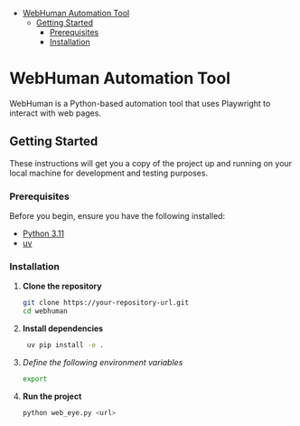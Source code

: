 <!-- START doctoc generated TOC please keep comment here to allow auto update -->
<!-- DON'T EDIT THIS SECTION, INSTEAD RE-RUN doctoc TO UPDATE -->

- [WebHuman Automation Tool](#webhuman-automation-tool)
  - [Getting Started](#getting-started)
    - [Prerequisites](#prerequisites)
    - [Installation](#installation)

<!-- END doctoc generated TOC please keep comment here to allow auto update -->

# WebHuman Automation Tool

WebHuman is a Python-based automation tool that uses Playwright to interact with web pages.

## Getting Started

These instructions will get you a copy of the project up and running on your local machine for development and testing purposes.

### Prerequisites

Before you begin, ensure you have the following installed:
- [Python 3.11](https://www.python.org/downloads/)
- [uv](https://docs.astral.sh/uv/getting-started/installation/)

### Installation

1. **Clone the repository**

   ```sh
   git clone https://your-repository-url.git
   cd webhuman
   ```
2. **Install dependencies**

   ```sh
    uv pip install -e .
    ```

3. *Define the following environment variables*

   ```sh
   export
   ```

4. **Run the project**

   ```sh
   python web_eye.py <url>
   ```
